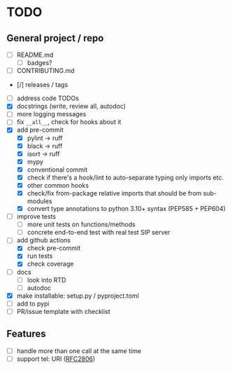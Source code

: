 # TODO

## General project / repo
- [ ] README.md
  - [ ] badges?
- [ ] CONTRIBUTING.md
- [/] releases / tags
- [ ] address code TODOs
- [x] docstrings (write, review all, autodoc)
- [ ] more logging messages
- [ ] fix `__all__`, check for hooks about it
- [x] add pre-commit
  - [x] pylint -> ruff
  - [x] black -> ruff
  - [x] isort -> ruff
  - [x] mypy
  - [x] conventional commit
  - [x] check if there's a hook/lint to auto-separate typing only imports etc. 
  - [x] other common hooks
  - [x] check/fix from-package relative imports that should be from sub-modules
  - [x] convert type annotations to python 3.10+ syntax (PEP585 + PEP604)
- [ ] improve tests
  - [ ] more unit tests on functions/methods
  - [ ] concrete end-to-end test with real test SIP server
- [ ] add github actions
  - [x] check pre-commit
  - [x] run tests
  - [x] check coverage
- [ ] docs
  - [ ] look into RTD
  - [ ] autodoc
- [x] make installable: setup.py / pyproject.toml
- [ ] add to pypi
- [ ] PR/issue template with checklist

## Features
- [ ] handle more than one call at the same time
- [ ] support tel: URI ([RFC2806](https://www.rfc-editor.org/rfc/rfc2806))
